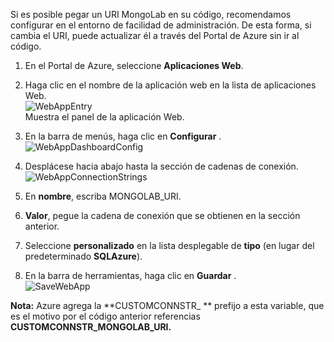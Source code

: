 Si es posible pegar un URI MongoLab en su código, recomendamos configurar en el entorno de facilidad de administración. De esta forma, si cambia el URI, puede actualizar él a través del Portal de Azure sin ir al código.


1. En el Portal de Azure, seleccione **Aplicaciones Web**.
1. Haga clic en el nombre de la aplicación web en la lista de aplicaciones Web.  
![WebAppEntry][entry-website]  
Muestra el panel de la aplicación Web.

1. En la barra de menús, haga clic en **Configurar** .  
![WebAppDashboardConfig][focus-mongolab-websitedashboard-config]

1. Desplácese hacia abajo hasta la sección de cadenas de conexión.  
![WebAppConnectionStrings][focus-mongolab-websiteconnectionstring]

1. En **nombre**, escriba MONGOLAB_URI.
1. **Valor**, pegue la cadena de conexión que se obtienen en la sección anterior.
1. Seleccione **personalizado** en la lista desplegable de **tipo** (en lugar del predeterminado **SQLAzure**).
1. En la barra de herramientas, haga clic en **Guardar** .  
![SaveWebApp][button-website-save]

**Nota:** Azure agrega la **CUSTOMCONNSTR\_ ** prefijo a esta variable, que es el motivo por el código anterior referencias **CUSTOMCONNSTR\_MONGOLAB_URI.**

[entry-website]: ./media/howto-save-connectioninfo-mongolab/entry-website.png
[focus-mongolab-websitedashboard-config]: ./media/howto-save-connectioninfo-mongolab/focus-mongolab-websitedashboard-config.png
[focus-mongolab-websiteconnectionstring]: ./media/howto-save-connectioninfo-mongolab/focus-mongolab-websiteconnectionstring.png
[button-website-save]: ./media/howto-save-connectioninfo-mongolab/button-website-save.png
